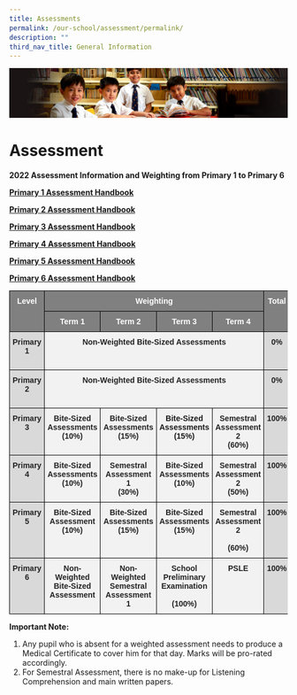 ```yaml
---
title: Assessments
permalink: /our-school/assessment/permalink/
description: ""
third_nav_title: General Information
---
```

![](/images/Sub-banner1.jpg)

Assessment
==========

**2022 Assessment Information and Weighting from Primary 1 to Primary 6**

[**Primary 1 Assessment Handbook** ](/files/2022%20Assessment%20Handbook%20P1.pdf)

[**Primary 2 Assessment Handbook** ](/files/2022%20Assessment%20Handbook%20P2.pdf)

[**Primary 3 Assessment Handbook** ](/files/2022%20Assessment%20Handbook%20P3.pdf)

[**Primary 4 Assessment Handbook** ](/files/2022%20Assessment%20Handbook%20P4.pdf)

[**Primary 5 Assessment Handbook** ](/files/2022%20Assessment%20Handbook%20P5.pdf)

[**Primary 6 Assessment Handbook** ](/files/2022%20Assessment%20Handbook%20P6.pdf)


<style type="text/css">
.tg  {border-collapse:collapse;border-spacing:0;}
.tg td{border-color:black;border-style:solid;border-width:1px;font-family:Arial, sans-serif;font-size:14px;
  overflow:hidden;padding:10px 5px;word-break:normal;}
.tg th{border-color:black;border-style:solid;border-width:1px;font-family:Arial, sans-serif;font-size:14px;
  font-weight:normal;overflow:hidden;padding:10px 5px;word-break:normal;}
.tg .tg-9irf{background-color:#808080;color:#FFF;font-weight:bold;text-align:center;vertical-align:top}
.tg .tg-ie1d{background-color:#D9D9D9;color:#232323;font-weight:bold;text-align:center;vertical-align:top}
.tg .tg-zv4m{background-color:#F2F2F2;color:#232323;font-weight:bold;text-align:center;vertical-align:top}
.tg .tg-2p8v{background-color:#F2F2F2;font-weight:bold;text-align:center;vertical-align:top}
</style>
<table class="tg">
<thead>
  <tr>
    <th class="tg-9irf" rowspan="2">Level</th>
    <th class="tg-9irf" colspan="4">Weighting</th>
    <th class="tg-9irf" rowspan="2">Total</th>
  </tr>
  <tr>
    <th class="tg-9irf">Term 1</th>
    <th class="tg-9irf">Term 2</th>
    <th class="tg-9irf">Term 3</th>
    <th class="tg-9irf">Term 4</th>
  </tr>
</thead>
<tbody>
  <tr>
    <td class="tg-ie1d">Primary 1<br> <br> </td>
    <td class="tg-zv4m" colspan="4">Non-Weighted Bite-Sized Assessments</td>
    <td class="tg-ie1d">0%</td>
  </tr>
  <tr>
    <td class="tg-ie1d">Primary 2<br> <br> </td>
    <td class="tg-zv4m" colspan="4"><span style="color:#232323">                              Non-Weighted Bite-Sized Assessments</span></td>
    <td class="tg-ie1d">0%</td>
  </tr>
  <tr>
    <td class="tg-ie1d">Primary 3</td>
    <td class="tg-zv4m">Bite-Sized<br>Assessments<br>(10%)</td>
    <td class="tg-zv4m">Bite-Sized Assessments<br>(15%)</td>
    <td class="tg-2p8v">Bite-Sized Assessments<br>(15%)<br><br></td>
    <td class="tg-zv4m"> Semestral Assessment 2<br>(60%)</td>
    <td class="tg-ie1d">100%</td>
  </tr>
  <tr>
    <td class="tg-ie1d">Primary 4</td>
    <td class="tg-zv4m">Bite-Sized Assessments<br>(10%)</td>
    <td class="tg-zv4m">Semestral Assessment 1<br>(30%)</td>
    <td class="tg-zv4m">Bite-Sized Assessments<br>(10%)</td>
    <td class="tg-zv4m"> Semestral Assessment 2<br>(50%)</td>
    <td class="tg-ie1d">100%</td>
  </tr>
  <tr>
    <td class="tg-ie1d">Primary 5</td>
    <td class="tg-zv4m">Bite-Sized Assessment<br>(10%)</td>
    <td class="tg-zv4m">Bite-Sized Assessments<br>(15%)</td>
    <td class="tg-zv4m">Bite-Sized Assessments<br>(15%)</td>
    <td class="tg-zv4m">Semestral Assessment 2<br><br>(60%)</td>
    <td class="tg-ie1d">100%</td>
  </tr>
  <tr>
    <td class="tg-ie1d">Primary 6</td>
    <td class="tg-zv4m">Non-Weighted Bite-Sized Assessment</td>
    <td class="tg-zv4m">Non-Weighted Semestral Assessment 1</td>
    <td class="tg-zv4m">School Preliminary Examination<br><br>(100%)</td>
    <td class="tg-zv4m"> PSLE</td>
    <td class="tg-ie1d">100%</td>
  </tr>
</tbody>
</table>

**Important Note:**  

1.  Any pupil who is absent for a weighted assessment needs to produce a Medical Certificate to cover him for that day. Marks will be pro-rated accordingly.
2.  For Semestral Assessment, there is no make-up for Listening Comprehension and main written papers.

>